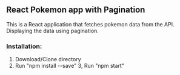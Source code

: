 ## React Pokemon app with Pagination

This is a React application that fetches pokemon data from the API.
Displaying the data using pagination.

### Installation:
1. Download/Clone directory
2. Run "npm install --save"
3, Run "npm start"
